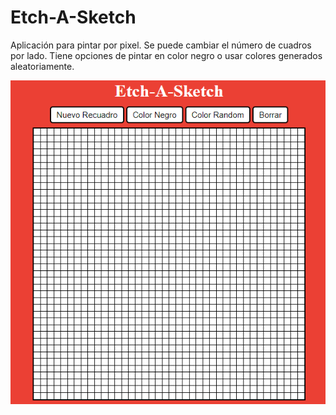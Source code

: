 # Etch-A-Sketch

Aplicación para pintar por pixel.
Se puede cambiar el número de cuadros por lado.
Tiene opciones de pintar en color negro o usar colores generados aleatoriamente.

![alt text](./etch-a-sketch.PNG)